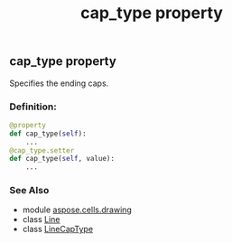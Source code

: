 ﻿---
title: cap_type property
second_title: Aspose.Cells for Python via .NET API References
description: 
type: docs
weight: 60
url: /aspose.cells.drawing/line/cap_type/
is_root: false
---

## cap_type property


Specifies the ending caps.
### Definition:
```python
@property
def cap_type(self):
    ...
@cap_type.setter
def cap_type(self, value):
    ...
```

### See Also
* module [aspose.cells.drawing](../../)
* class [Line](/cells/python-net/aspose.cells.drawing/line)
* class [LineCapType](/cells/python-net/aspose.cells.drawing/linecaptype)
